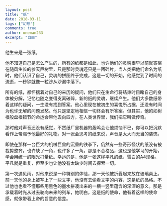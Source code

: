 ```yaml
---
layout: post
title: "纸"
date: 2018-03-11
tags: ["幻想"]
comments: true
author: oneman233
excerpt: "自由"
---
```


他生来是一张纸。

他不知道自己是怎么产生的，所有的纸都是如此，也许他们的灵魂很早以前就寄宿在随风生长的参天巨树里，只是那时灵魂还只是一团碎片，当人类把他们命名为纸时，他们认识了自己，灵魂的拼图终于完成，这是一切的开始，他感觉到了时间的流逝，一秒钟就像一粒沙从沙漏中落下。

所有的纸，都怀揣着对自己的来历的疑问，他们只在生命行将结束时目睹自己的身体被分解，记忆也随之变得支离破碎，新的纸的灵魂，继续产生。他们大多数纸带着这样的疑问，一生没有找到答案。他心里现在被初生的喜悦所占据，还没有时间为也许无解的问题发愁。他只是坚定地相信一切终会有所答案。但其实，他的如树根般盘根错节的命运会带他去向四方，在人类世界里，我们把它叫做传奇。

那时他对声音还没有感觉，不然纸厂里机器的轰鸣会让他烦恼不已，你可以把沉默看作上帝赐予他最好的礼物。对一张会思考的纸来说，声音是太大而无当的装饰。

即使在那样一台巨大的机械巨兽的沉重的铁拳下，仍然有一些奇形怪状的纸没有被裁剪整齐，也许缺了一角，也许多了一角。那是不合格品，这也是他学习的开始，学会用统一的眼光打量纸。幸运的是，他是一张这样平凡的纸，雪白的A4规格。平凡就是重复，但至少也让他没有太缺少时间去探索一切。

第一次遇见雨，对他来说是一种特别的体验，那一天他被折叠起来放在玻璃桌上。前一天他的身上被写上了一些文字，他没有去偷看文字的内容，这是纸的品格。不过他也也看不懂那些用黑色的墨水拼凑出来的一横一竖里蕴含的深深的意义，那是承载着时光从过去驶向未来的列车，她明白，这是纸的使命，他有着这样的使命感，就像带着上帝的旨意的信差。